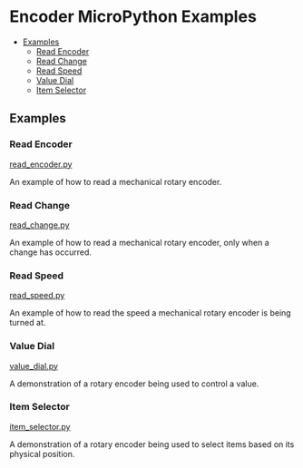 # Encoder MicroPython Examples <!-- omit in toc -->

- [Examples](#examples)
  - [Read Encoder](#read-encoder)
  - [Read Change](#read-change)
  - [Read Speed](#read-speed)
  - [Value Dial](#value-dial)
  - [Item Selector](#item-selector)


## Examples

### Read Encoder
[read_encoder.py](read_encoder.py)

An example of how to read a mechanical rotary encoder.


### Read Change
[read_change.py](read_change.py)

An example of how to read a mechanical rotary encoder, only when a change has occurred.


### Read Speed
[read_speed.py](read_speed.py)

An example of how to read the speed a mechanical rotary encoder is being turned at.


### Value Dial
[value_dial.py](value_dial.py)

A demonstration of a rotary encoder being used to control a value.


### Item Selector
[item_selector.py](item_selector.py)

A demonstration of a rotary encoder being used to select items based on its physical position.
